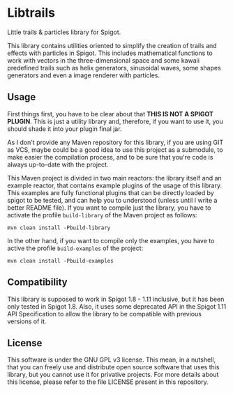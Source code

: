 # Libtrails
Little trails &amp; particles library for Spigot.

This library contains utilities oriented to simplify the creation of trails and effects with particles in Spigot. This includes mathematical functions to work with vectors in the three-dimensional space and some kawaii predefined trails such as helix generators, sinusoidal waves, some shapes generators and even a image renderer with particles.

## Usage

First things first, you have to be clear about that **THIS IS NOT A SPIGOT PLUGIN**. This is just a utility library and, therefore, if you want to use it, you should shade it into your plugin final jar.

As I don't provide any Maven repository for this library, if you are using GIT as VCS, maybe could be a good idea to use this project as a submodule, to make easier the compilation process, and to be sure that you're code is always up-to-date with the project.

This Maven project is divided in two main reactors: the library itself and an example reactor, that contains example plugins of the usage of this library. This examples are fully functional plugins that can be directly loaded by spigot to be tested, and can help you to understood (unless until I write a better README file). If you want to compile just the library, you have to activate the profile `build-library` of the Maven project as follows:

```mvn clean install -Pbuild-library```

In the other hand, if you want to compile only the examples, you have to active the profile `build-examples` of the project:

```mvn clean install -Pbuild-examples```

## Compatibility

This library is supposed to work in Spigot 1.8 - 1.11 inclusive, but it has been only tested in Spigot 1.8. Also, it uses some deprecated API in the Spigot 1.11 API Specification to allow the library to be compatible with previous versions of it.

## License

This software is under the GNU GPL v3 license. This mean, in a nutshell, that you can freely use and distribute open source software that uses this library, but you cannot use it for privative projects. For more details about this license, please refer to the file LICENSE present in this repository.
